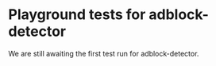# Playground tests for adblock-detector
We are still awaiting the first test run for adblock-detector.
